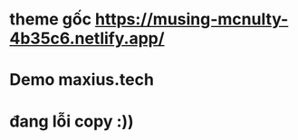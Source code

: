 # theme gốc <a>https://musing-mcnulty-4b35c6.netlify.app/</a>
# Demo <a>maxius.tech</a>
# đang lỗi copy :))
